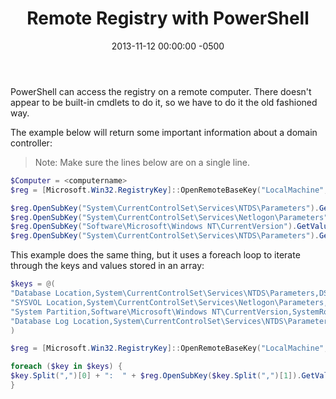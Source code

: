 ﻿---
title:  Remote Registry with PowerShell
date:   2013-11-12 00:00:00 -0500
categories: IT
---

PowerShell can access the registry on a remote computer. There doesn't appear to be built-in cmdlets to do it, so we have to do it the old fashioned way.

The example below will return some important information about a domain controller:

> Note: Make sure the lines below are on a single line.

```powershell
$Computer = <computername>
$reg = [Microsoft.Win32.RegistryKey]::OpenRemoteBaseKey("LocalMachine", $Computer)

$reg.OpenSubKey("System\CurrentControlSet\Services\NTDS\Parameters").GetValue("DSA Working Directory")
$reg.OpenSubKey("System\CurrentControlSet\Services\Netlogon\Parameters").GetValue("SysVol")
$reg.OpenSubKey("Software\Microsoft\Windows NT\CurrentVersion").GetValue("SystemRoot")
$reg.OpenSubKey("System\CurrentControlSet\Services\NTDS\Parameters").GetValue("Database log files path")
```

This example does the same thing, but it uses a foreach loop to iterate through the keys and values stored in an array:

```powershell
$keys = @(
"Database Location,System\CurrentControlSet\Services\NTDS\Parameters,DSA Working Directory"
"SYSVOL Location,System\CurrentControlSet\Services\Netlogon\Parameters,SysVol"
"System Partition,Software\Microsoft\Windows NT\CurrentVersion,SystemRoot"
"Database Log Location,System\CurrentControlSet\Services\NTDS\Parameters,Database log files path"
)

$reg = [Microsoft.Win32.RegistryKey]::OpenRemoteBaseKey("LocalMachine", $Computer)

foreach ($key in $keys) {
$key.Split(",")[0] + ":  " + $reg.OpenSubKey($key.Split(",")[1]).GetValue($key.Split(",")[2])
}
```
